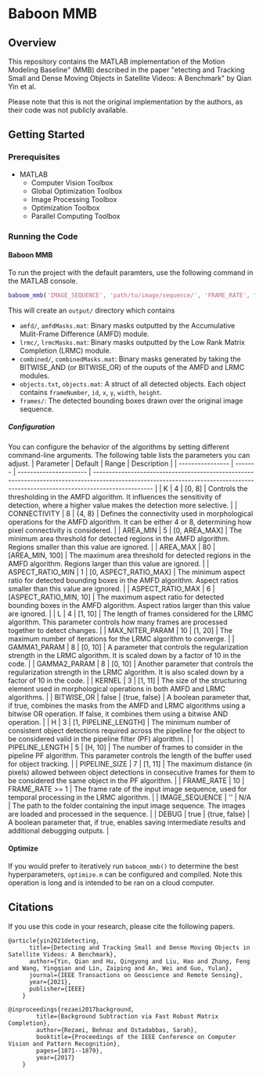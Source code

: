 # Baboon MMB

## Overview
This repository contains the MATLAB implementation of the Motion Modeling Baseline" (MMB) described in the paper "etecting and Tracking Small and Dense Moving Objects in Satellite Videos: A Benchmark" by Qian Yin et al.

Please note that this is not the original implementation by the authors, as their code was not publicly available.

## Getting Started
### Prerequisites
* MATLAB
  * Computer Vision Toolbox
  * Global Optimization Toolbox
  * Image Processing Toolbox
  * Optimization Toolbox
  * Parallel Computing Toolbox

### Running the Code
#### Baboon MMB
To run the project with the default paramters, use the following command in the MATLAB console.
```matlab
baboom_mmb('IMAGE_SEQUENCE', 'path/to/image/sequence/', 'FRAME_RATE', framerate)
```

This will create an `output/` directory which contains
* `amfd/`, `amfdMasks.mat`: Binary masks outputted by the Accumulative Mulit-Frame Difference (AMFD) module.
* `lrmc/`, `lrmcMasks.mat`: Binary masks outputted by the Low Rank Matrix Completion (LRMC) module.
* `combined/`, `combinedMasks.mat`: Binary masks generated by taking the BITWISE_AND (or BITWISE_OR) of the ouputs of the AMFD and LRMC modules.
* `objects.txt`, `objects.mat`: A struct of all detected objects. Each object contains `frameNumber`, `id`, `x`, `y`, `width`, `height`.
* `frames/`: The detected bounding boxes drawn over the original image sequence.

##### Configuration
You can configure the behavior of the algorithms by setting different command-line arguments. The following table lists the parameters you can adjust.
| Parameter        | Default | Range                  | Description                                                                                                                                                                     |
| ---------------- | ------- | ---------------------- | ------------------------------------------------------------------------------------------------------------------------------------------------------------------------------- |
| K                | 4       | [0, 8]                 | Controls the thresholding in the AMFD algorithm. It influences the sensitivity of detection, where a higher value makes the detection more selective.                           |
| CONNECTIVITY     | 8       | {4, 8}                 | Defines the connectivity used in morphological operations for the AMFD algorithm. It can be either 4 or 8, determining how pixel connectivity is considered.                    |
| AREA_MIN         | 5       | [0, AREA_MAX]          | The minimum area threshold for detected regions in the AMFD algorithm. Regions smaller than this value are ignored.                                                             |
| AREA_MAX         | 80      | [AREA_MIN, 100]        | The maximum area threshold for detected regions in the AMFD algorithm. Regions larger than this value are ignored.                                                              |
| ASPECT_RATIO_MIN | 1       | [0, ASPECT_RATIO_MAX]  | The minimum aspect ratio for detected bounding boxes in the AMFD algorithm. Aspect ratios smaller than this value are ignored.                                                  |
| ASPECT_RATIO_MAX | 6       | [ASPECT_RATIO_MIN, 10] | The maximum aspect ratio for detected bounding boxes in the AMFD algorithm. Aspect ratios larger than this value are ignored.                                                   |
| L                | 4       | [1, 10]                | The length of frames considered for the LRMC algorithm. This parameter controls how many frames are processed together to detect changes.                                       |
| MAX_NITER_PARAM  | 10      | [1, 20]                | The maximum number of iterations for the LRMC algorithm to converge.                                                                                                            |
| GAMMA1_PARAM     | 8       | [0, 10]                | A parameter that controls the regularization strength in the LRMC algorithm. It is scaled down by a factor of 10 in the code.                                                   |
| GAMMA2_PARAM     | 8       | [0, 10]                | Another parameter that controls the regularization strength in the LRMC algorithm. It is also scaled down by a factor of 10 in the code.                                        |
| KERNEL           | 3       | [1, 11]                | The size of the structuring element used in morphological operations in both AMFD and LRMC algorithms.                                                                          |
| BITWISE_OR       | false   | {true, false}          | A boolean parameter that, if true, combines the masks from the AMFD and LRMC algorithms using a bitwise OR operation. If false, it combines them using a bitwise AND operation. |
| H                | 3       | [1, PIPELINE_LENGTH]   | The minimum number of consistent object detections required across the pipeline for the object to be considered valid in the pipeline filter (PF) algorithm.                    |
| PIPELINE_LENGTH  | 5       | [H, 10]                | The number of frames to consider in the pipeline PF algorithm. This parameter controls the length of the buffer used for object tracking.                                       |
| PIPELINE_SIZE    | 7       | [1, 11]                | The maximum distance (in pixels) allowed between object detections in consecutive frames for them to be considered the same object in the PF algorithm.                         |
| FRAME_RATE       | 10      | FRAME_RATE >= 1        | The frame rate of the input image sequence, used for temporal processing in the LRMC algorithm.                                                                                 |
| IMAGE_SEQUENCE   | ''      | N/A                    | The path to the folder containing the input image sequence. The images are loaded and processed in the sequence.                                                                |
| DEBUG            | true    | {true, false}          | A boolean parameter that, if true, enables saving intermediate results and additional debugging outputs.                                                                        |

#### Optimize
If you would prefer to iteratively run `baboom_mmb()` to determine the best hyperparameters, `optimize.m` can be configured and compiled. Note this operation is long and is intended to be ran on a cloud computer.

## Citations
If you use this code in your research, please cite the following papers.

```
@article{yin2021detecting,
      title={Detecting and Tracking Small and Dense Moving Objects in Satellite Videos: A Benchmark},
      author={Yin, Qian and Hu, Qingyong and Liu, Hao and Zhang, Feng and Wang, Yingqian and Lin, Zaiping and An, Wei and Guo, Yulan},
      journal={IEEE Transactions on Geoscience and Remote Sensing},
      year={2021},
      publisher={IEEE}
    }
```

```
@inproceedings{rezaei2017background,
        title={Background Subtraction via Fast Robust Matrix Completion},
        author={Rezaei, Behnaz and Ostadabbas, Sarah},
        booktitle={Proceedings of the IEEE Conference on Computer Vision and Pattern Recognition},
        pages={1871--1879},
        year={2017}
    }
```